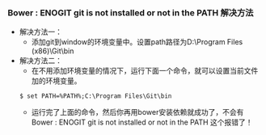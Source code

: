 ### Bower : ENOGIT git is not installed or not in the PATH 解决方法
- 解决方法一：
    + 添加git到window的环境变量中。设置path路径为D:\Program Files (x86)\Git\bin
- 解决方法二：
    + 在不用添加环境变量的情况下，运行下面一个命令，就可以设置当前文件加的环境变量。
    ```
    $ set PATH=%PATH%;C:\Program Files\Git\bin
    ```
    + 运行完了上面的命令，然后你再用bower安装依赖就成功了，不会有Bower : ENOGIT git is not installed or not in the PATH 这个报错了！